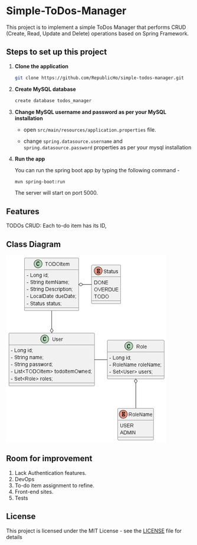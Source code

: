 # Simple-ToDos-Manager

This project is to implement a simple ToDos Manager that 
performs CRUD (Create, Read, Update and Delete) operations 
based on Spring Framework. 

## Steps to set up this project
1. **Clone the application**

   ```bash
   git clone https://github.com/RepublicHo/simple-todos-manager.git
   ```
   
2. **Create MySQL database**

   ```bash
   create database todos_manager
   ```
3. **Change MySQL username and password as per your MySQL installation**

    + open `src/main/resources/application.properties` file.

    + change `spring.datasource.username` and `spring.datasource.password` properties as per your mysql installation

4. **Run the app**

   You can run the spring boot app by typing the following command -

   ```bash
   mvn spring-boot:run
   ```

   The server will start on port 5000.

## Features
TODOs CRUD: Each to-do item has its ID, 

## Class Diagram

![diagram](/src/main/java/com/example/simpletodosmanager/uml/ModelDiagram.png)


## Room for improvement

1. Lack Authentication features. 
2. DevOps
3. To-do item assignment to refine. 
4. Front-end sites. 
5. Tests
## License

This project is licensed under the MIT License - see the [LICENSE](LICENSE) file for details